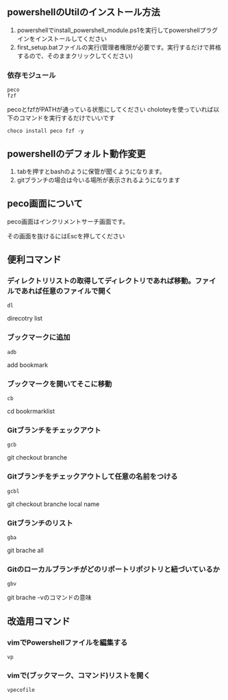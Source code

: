 

## powershellのUtilのインストール方法

1. powershellでinstall_powershell_module.ps1を実行してpowershellプラグインをインストールしてください
2. first_setup.batファイルの実行(管理者権限が必要です。実行するだけで昇格するので、そのままクリックしてください)

### 依存モジュール
```
peco
fzf
```

pecoとfzfがPATHが通っている状態にしてください
choloteyを使っていれば以下のコマンドを実行するだけでいいです
```
choco install peco fzf -y
```

## powershellのデフォルト動作変更

1. tabを押すとbashのように保管が聞くようになります。
1. gitブランチの場合は今いる場所が表示されるようになります

## peco画面について
peco画面はインクリメントサーチ画面です。

その画面を抜けるにはEscを押してください

## 便利コマンド

### ディレクトリリストの取得してディレクトリであれば移動。ファイルであれば任意のファイルで開く
```
dl
```
direcotry list

### ブックマークに追加
```
adb
```
add bookmark

### ブックマークを開いてそこに移動
```
cb
```
cd bookrmarklist

### Gitブランチをチェックアウト
```
gcb
```
git checkout branche

### Gitブランチをチェックアウトして任意の名前をつける
```
gcbl
```
git checkout branche local name

### Gitブランチのリスト
```
gba
```
git brache all

### Gitのローカルブランチがどのリポートリポジトリと紐づいているか
```
gbv
```
git brache -vのコマンドの意味

## 改造用コマンド
### vimでPowershellファイルを編集する
```
vp
```

### vimで(ブックマーク、コマンド)リストを開く
```
vpecofile
```
